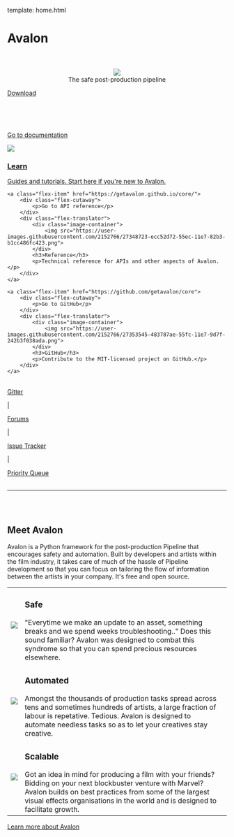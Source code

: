 template: home.html

# Avalon

<br>
<br>

<div style="text-align: center">
	<img src="https://user-images.githubusercontent.com/2152766/27349489-58285f06-55ef-11e7-9229-b89320eae405.png">
	<p style="margin: 0">The safe post-production pipeline</p>
</div>

<a href="howto/" class="button blue">Download</a>

<br>
<br>
<br>

<div class="flex-container">
	<a class="flex-item" href="overview/">
		<div class="flex-cutaway">
			<p>Go to documentation</p>
		</div>
		<div class="flex-translator">
			<div class="image-container">
				<img src="https://user-images.githubusercontent.com/2152766/27348772-159b0b4a-55ed-11e7-8e0e-f780fc47d0c8.png">
			</div>
			<h3>Learn</h3>
			<p>Guides and tutorials. Start here if you're new to Avalon.</p>
		</div>
	</a>

	<a class="flex-item" href="https://getavalon.github.io/core/">
		<div class="flex-cutaway">
			<p>Go to API reference</p>
		</div>
		<div class="flex-translator">
			<div class="image-container">
				<img src="https://user-images.githubusercontent.com/2152766/27348723-ecc52d72-55ec-11e7-82b3-b1cc486fc423.png">
			</div>
			<h3>Reference</h3>
			<p>Technical reference for APIs and other aspects of Avalon.</p>
		</div>
	</a>

	<a class="flex-item" href="https://github.com/getavalon/core">
		<div class="flex-cutaway">
			<p>Go to GitHub</p>
		</div>
		<div class="flex-translator">
			<div class="image-container">
				<img src="https://user-images.githubusercontent.com/2152766/27353545-483787ae-55fc-11e7-9d7f-242b3f038ada.png">
			</div>
			<h3>GitHub</h3>
			<p>Contribute to the MIT-licensed project on GitHub.</p>
		</div>
	</a>
</div>

<br>

<div id="home-links">
    <div>
    	<a href="https://gitter.im/getavalon" target="_blank">Gitter</a> <p>|</p>
    	<a href="http://forums.getavalon.io" target="_blank">Forums</a> <p>|</p>
    	<a href="https://github.com/getavalon/core/issues" target="_blank">Issue Tracker</a> <p>|</p>
    	<a href="https://github.com/getavalon/core/projects/1" target="_blank">Priority Queue</a>
    </div>
</div>

<br>
 
---

<br>
<br>


## Meet Avalon

Avalon is a Python framework for the post-production Pipeline that encourages safety and automation. Built by developers and artists within the film industry, it takes care of much of the hassle of Pipeline development so that you can focus on tailoring the flow of information between the artists in your company. It's free and open source.

<table id="home-features">
	<tr>
		<td>
			<img src="https://user-images.githubusercontent.com/2152766/27373641-0581f7b8-5661-11e7-9cbd-a92c963aa9a4.png">
		</td>
		<td>
			<h3>Safe</h3>
			"Everytime we make an update to an asset, something breaks and we spend weeks troubleshooting.." Does this sound familiar? Avalon was designed to combat this syndrome so that you can spend precious resources elsewhere.
		</td>
	</tr>
	<tr>
		<td>
			<img src="https://user-images.githubusercontent.com/2152766/27373644-0783499a-5661-11e7-96dc-7b1690aee5f1.png">
		</td>
		<td>
			<h3>Automated</h3>
			Amongst the thousands of production tasks spread across tens and sometimes hundreds of artists, a large fraction of labour is repetative. Tedious. Avalon is designed to automate needless tasks so as to let your creatives stay creative.
		</td>
	</tr>
	<tr>
		<td>
			<img src="https://user-images.githubusercontent.com/2152766/27373642-0674784e-5661-11e7-9215-7a83af26bc10.png">
		</td>
		<td>
			<h3>Scalable</h3>
			Got an idea in mind for producing a film with your friends? Bidding on your next blockbuster venture with Marvel? Avalon builds on best practices from some of the largest visual effects organisations in the world and is designed to facilitate growth.
		</td>
	</tr>
</table>

<a href="introduction/" class="button red">Learn more about Avalon</a>


<br>
<br>

<div style="display: none">
TODO(marcus): Format this nicely.

---

<br>

## Built on

!!! danger "Note to self"

	Format this

Open source software used in this open source software.

- Pyblish
- jsonschema
- qtawesome
- requests
- six
- Qt.py
- toml
- MongoDB
- PyMongo
- PyQt
- Qt
- QML

<br>

---

## Support

!!! danger "Note to self"
  
 	Insert logos here.

- ftrack
- Shotgun
- Perforce
- Maya
- Nuke
- Houdini
- Clarisse
- Mudbox
- Zbrush
- Photoshop
- After Effects
- Flame

<br>
<br>

---

<br>

## Industries

<div class="flex-container">
	<a class="flex-item" href="overview/">
		<div class="flex-translator">
			<div class="image-container">
				<img src="https://user-images.githubusercontent.com/2152766/27348772-159b0b4a-55ed-11e7-8e0e-f780fc47d0c8.png">
			</div>
			<h3>Animation & Graphic Design</h3>
			<p>Track complex animation productions and communicate with your team of artists to ensure everyone is on the same page and on schedule.</p>
		</div>
	</a>

	<a class="flex-item" href="https://getavalon.github.io/core/">
		<div class="flex-translator">
			<div class="image-container">
				<img src="https://user-images.githubusercontent.com/2152766/27348723-ecc52d72-55ec-11e7-82b3-b1cc486fc423.png">
			</div>
			<h3>Episodic TV & Feature Film</h3>
			<p>Let ftrack become the backbone of your VFX pipeline as its powerful API and integrations allow your studio to collaborate with production teams worldwide.</p>
		</div>
	</a>

	<a class="flex-item" href="https://github.com/getavalon/core">
		<div class="flex-translator">
			<div class="image-container">
				<img src="https://user-images.githubusercontent.com/2152766/27353545-483787ae-55fc-11e7-9d7f-242b3f038ada.png">
			</div>
			<h3>Marketing & Advertising</h3>
			<p>Manage your shortform project team and assets to ensure a smooth production with tight deadlines. Review media with collaborators and clients to gain swift approval.</p>
		</div>
	</a>

	<a class="flex-item" href="https://github.com/getavalon/core">
		<div class="flex-translator">
			<div class="image-container">
				<img src="https://user-images.githubusercontent.com/2152766/27353545-483787ae-55fc-11e7-9d7f-242b3f038ada.png">
			</div>
			<h3>Virtual & Augmented Reality</h3>
			<p>Create your next cutting edge VR/AR project with a production proven solution to ensure your team reaches the finish line on time and on budget.</p>
		</div>
	</a>
</div>

<br>

---

</div>

<br>
<br>
<br>
<br>
